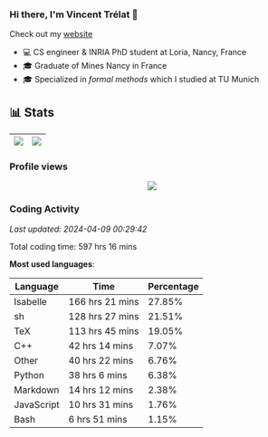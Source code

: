### Hi there, I'm Vincent Trélat 👋

Check out my [website](https://vtrelat.github.io)

-   💻 CS engineer & INRIA PhD student at Loria, Nancy, France
-   🎓 Graduate of Mines Nancy in France
-   🎓 Specialized in _formal methods_ which I studied at TU Munich

## 📊 **Stats**

| <img align="center" src="https://readme-stats.clckblog.space/api?username=VTrelat&show_icons=true&include_all_commits=true&theme=tokyonight&hide_border=true" /> | <img align="center" src="https://readme-stats.clckblog.space/api/top-langs/?username=VTrelat&layout=compact&theme=tokyonight&hide_border=true" /> |
| ---------------------------------------------------------------------------------------------------------------------------------------------------------------- | ------------------------------------------------------------------------------------------------------------------------------------------------- |

### Profile views

<p align="center">
 <img src="https://profile-counter.glitch.me/VTrelat/count.svg" />
</p>

<!--automations-->
### Coding Activity
_Last updated: 2024-04-09 00:29:42_

Total coding time: 597 hrs 16 mins

**Most used languages**:

| Language | Time | Percentage |
| ------------- | ------------- | ------------- |
| Isabelle | 166 hrs 21 mins | 27.85% |
| sh | 128 hrs 27 mins | 21.51% |
| TeX | 113 hrs 45 mins | 19.05% |
| C++ | 42 hrs 14 mins | 7.07% |
| Other | 40 hrs 22 mins | 6.76% |
| Python | 38 hrs 6 mins | 6.38% |
| Markdown | 14 hrs 12 mins | 2.38% |
| JavaScript | 10 hrs 31 mins | 1.76% |
| Bash | 6 hrs 51 mins | 1.15% |

